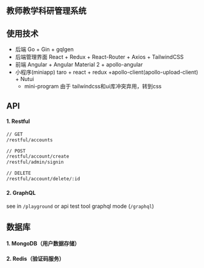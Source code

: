 ## 教师教学科研管理系统

## 使用技术

- 后端 Go + Gin + gqlgen
- 后端管理界面 React + Redux + React-Router + Axios + TailwindCSS
- 前端 Angular + Angular Material 2 + apollo-angular
- 小程序(miniapp) taro + react + redux +apollo-client(apollo-upload-client) + Nutui
  - mini-program 由于 tailwindcss和ui库冲突弃用，转到css

## API

#### 1. Restful

```rest
// GET
/restful/accounts

// POST
/restful/account/create
/restful/admin/signin

// DELETE
/restful/account/delete/:id
```

#### 2. GraphQL

see in `/playground` or api test tool graphql mode (`/graphql`)

## 数据库

#### 1. MongoDB（用户数据存储）

#### 2. Redis（验证码服务）
